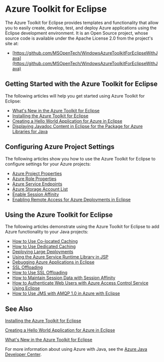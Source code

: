 <properties
    pageTitle="Azure Toolkit for Eclipse"
    description="Learn about the Azure Toolkit for Eclipse."
    services=""
    documentationCenter="java"
    authors="rmcmurray"
    manager="wpickett"
    editor=""/>

<tags
    ms.service="multiple"
    ms.workload="na"
    ms.tgt_pltfrm="multiple"
    ms.devlang="Java"
    ms.topic="article"
    ms.date="01/09/2016" 
    ms.author="robmcm"/>

<!-- Legacy MSDN URL = https://msdn.microsoft.com/library/azure/hh694271.aspx -->

# Azure Toolkit for Eclipse
The Azure Toolkit for Eclipse provides templates and functionality that allow you to easily create, develop, test, and deploy Azure applications using the Eclipse development environment. It is an Open Source project, whose source code is available under the Apache License 2.0 from the project's site at:

* [https://github.com/MSOpenTech/WindowsAzureToolkitForEclipseWithJava](https://github.com/MSOpenTech/WindowsAzureToolkitForEclipseWithJava)

## Getting Started with the Azure Toolkit for Eclipse
The following articles will help you get started using Azure Toolkit for Eclipse:

* [What's New in the Azure Toolkit for Eclipse](http://go.microsoft.com/fwlink/?LinkID=699552)
* [Installing the Azure Toolkit for Eclipse](http://go.microsoft.com/fwlink/?LinkID=699546)
* [Creating a Hello World Application for Azure in Eclipse](http://go.microsoft.com/fwlink/?LinkID=699533)
* [Displaying Javadoc Content in Eclipse for the Package for Azure Libraries for Java](http://go.microsoft.com/fwlink/?LinkID=699537)

## Configuring Azure Project Settings
The following articles show you how to use the Azure Toolkit for Eclipse to configure settings for your Azure projects:

* [Azure Project Properties](http://go.microsoft.com/fwlink/?LinkID=699524)
* [Azure Role Properties](http://go.microsoft.com/fwlink/?LinkID=699525)
* [Azure Service Endpoints](http://go.microsoft.com/fwlink/?LinkID=699526)
* [Azure Storage Account List](http://go.microsoft.com/fwlink/?LinkID=699528)
* [Enable Session Affinity](http://go.microsoft.com/fwlink/?LinkID=699548)
* [Enabling Remote Access for Azure Deployments in Eclipse](http://go.microsoft.com/fwlink/?LinkID=699538)

## Using the Azure Toolkit for Eclipse
The following articles demonstrate using the Azure Toolkit for Eclipse to add Azure functionality to your Java projects:

* [How to Use Co-located Caching](http://go.microsoft.com/fwlink/?LinkID=699542)
* [How to Use Dedicated Caching](http://go.microsoft.com/fwlink/?LinkID=699543)
* [Deploying Large Deployments](http://go.microsoft.com/fwlink/?LinkID=699536)
* [Using the Azure Service Runtime Library in JSP](http://go.microsoft.com/fwlink/?LinkID=699551)
* [Debugging Azure Applications in Eclipse](http://go.microsoft.com/fwlink/?LinkID=699535)
* [SSL Offloading](http://go.microsoft.com/fwlink/?LinkID=699549)
* [How to Use SSL Offloading](http://go.microsoft.com/fwlink/?LinkID=699545)
* [How to Maintain Session Data with Session Affinity](http://go.microsoft.com/fwlink/?LinkID=699539)
* [How to Authenticate Web Users with Azure Access Control Service Using Eclipse](http://go.microsoft.com/fwlink/?LinkID=262380)
* [How to Use JMS with AMQP 1.0 in Azure with Eclipse](http://go.microsoft.com/fwlink/?LinkID=699544)

## See Also
[Installing the Azure Toolkit for Eclipse](http://go.microsoft.com/fwlink/?LinkID=699546) 

[Creating a Hello World Application for Azure in Eclipse](http://go.microsoft.com/fwlink/?LinkID=699533)

[What's New in the Azure Toolkit for Eclipse](http://go.microsoft.com/fwlink/?LinkID=699552)

For more information about using Azure with Java, see the [Azure Java Developer Center](http://go.microsoft.com/fwlink/?LinkID=699547).

<!-- URL List -->

[Azure Java Developer Center]: http://go.microsoft.com/fwlink/?LinkID=699547
[Azure Project Properties]: http://go.microsoft.com/fwlink/?LinkID=699524
[Azure Role Properties]: http://go.microsoft.com/fwlink/?LinkID=699525
[Azure Service Endpoints]: http://go.microsoft.com/fwlink/?LinkID=699526
[Azure Storage Account List]: http://go.microsoft.com/fwlink/?LinkID=699528
[Creating a Hello World Application for Azure in Eclipse]: http://go.microsoft.com/fwlink/?LinkID=699533
[Debugging Azure Applications in Eclipse]: http://go.microsoft.com/fwlink/?LinkID=699535
[Deploying Large Deployments]: http://go.microsoft.com/fwlink/?LinkID=699536
[Displaying Javadoc Content in Eclipse for the Package for Azure Libraries for Java]: http://go.microsoft.com/fwlink/?LinkID=699537
[Enabling Remote Access for Azure Deployments in Eclipse]: http://go.microsoft.com/fwlink/?LinkID=699538
[How to Authenticate Web Users with Azure Access Control Service Using Eclipse]: http://go.microsoft.com/fwlink/?LinkID=262380
[How to Maintain Session Data with Session Affinity]: http://go.microsoft.com/fwlink/?LinkID=699539
[How to Use Co-located Caching]: http://go.microsoft.com/fwlink/?LinkID=699542
[How to Use Dedicated Caching]: http://go.microsoft.com/fwlink/?LinkID=699543
[How to Use JMS with AMQP 1.0 in Azure with Eclipse]: http://go.microsoft.com/fwlink/?LinkID=699544
[How to Use SSL Offloading]: http://go.microsoft.com/fwlink/?LinkID=699545
[Installing the Azure Toolkit for Eclipse]: http://go.microsoft.com/fwlink/?LinkID=699546
[Enable Session Affinity]: http://go.microsoft.com/fwlink/?LinkID=699548
[SSL Offloading]: http://go.microsoft.com/fwlink/?LinkID=699549
[Using the Azure Service Runtime Library in JSP]: http://go.microsoft.com/fwlink/?LinkID=699551
[What's New in the Azure Toolkit for Eclipse]: http://go.microsoft.com/fwlink/?LinkID=699552
